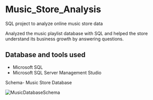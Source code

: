 # Music_Store_Analysis
SQL project to analyze online music store data

Analyzed the music playlist database with SQL and helped the store understand its business growth by answering questions.

## Database and tools used
* Microsoft SQL
* Microsoft SQL Server Management Studio

Schema- Music Store Database

![MusicDatabaseSchema](https://github.com/priyanka31-12/Music_Store_Analysis/assets/76279662/410d54a9-da4e-4930-8a80-e21a2bdd3a29)

